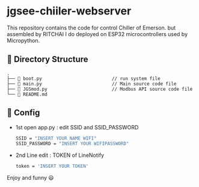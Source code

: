 # jgsee-chiiler-webserver

This repository contains the code for control Chiller of Emerson. but assembled by RITCHAI
I do deployed on ESP32 microcontrollers used by Micropython.

## 📂 Directory Structure
    .
    ├── 📄 boot.py                          // run system file
    ├── 📄 main.py                          // Main source code file
    ├── 📄 JGSmod.py                        // Modbus API source code file
    └── 📄 README.md

## 🔨 Config
- 1st open app.py : edit SSID and SSID_PASSWORD 

  ```sh
  SSID = "INSERT YOUR NAME WIFI"
  SSID_PASSWORD = "INSERT YOUR WIFIPASSWORD"
  ```

- 2nd Line edit : TOKEN of  LineNotify

  ```sh
  token = 'INSERT YOUR TOKEN'
  ```

Enjoy and funny :smiley:
